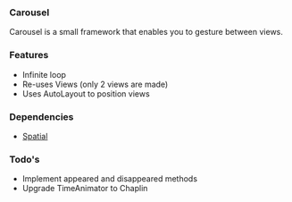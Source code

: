 ### Carousel
Carousel is a small framework that enables you to gesture between views.

### Features
- Infinite loop
- Re-uses Views (only 2 views are made)
- Uses AutoLayout to position views

### Dependencies
- [Spatial](https://www.GitHub.com/eonist/Spatial)

### Todo's
- Implement appeared and disappeared methods
- Upgrade TimeAnimator to Chaplin
